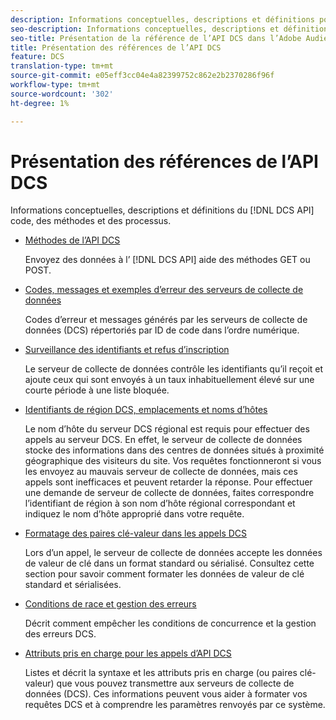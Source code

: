 ```yaml
---
description: Informations conceptuelles, descriptions et définitions pour le code, les méthodes et les processus de l’API DCS.
seo-description: Informations conceptuelles, descriptions et définitions pour le code, les méthodes et les processus de l’API DCS dans Adobe Audience Manager (AAM).
seo-title: Présentation de la référence de l’API DCS dans l’Adobe Audience Manager (AAM)
title: Présentation des références de l’API DCS
feature: DCS
translation-type: tm+mt
source-git-commit: e05eff3cc04e4a82399752c862e2b2370286f96f
workflow-type: tm+mt
source-wordcount: '302'
ht-degree: 1%

---
```



# Présentation des références de l’API DCS

Informations conceptuelles, descriptions et définitions du [!DNL DCS API] code, des méthodes et des processus.

* [Méthodes de l’API DCS](/help/using/api/dcs-intro/dcs-api-reference/dcs-api-methods.md)

   Envoyez des données à l’ [!DNL DCS API] aide des méthodes GET ou POST.

* [Codes, messages et exemples d’erreur des serveurs de collecte de données](/help/using/api/dcs-intro/dcs-api-reference/dcs-error-codes.md)

   Codes d’erreur et messages générés par les serveurs de collecte de données (DCS) répertoriés par ID de code dans l’ordre numérique.

* [Surveillance des identifiants et refus d’inscription](/help/using/api/dcs-intro/dcs-api-reference/id-monitoring-denylisting.md)

   Le serveur de collecte de données contrôle les identifiants qu’il reçoit et ajoute ceux qui sont envoyés à un taux inhabituellement élevé sur une courte période à une liste bloquée.

* [Identifiants de région DCS, emplacements et noms d’hôtes](/help/using/api/dcs-intro/dcs-api-reference/dcs-regions.md)

   Le nom d’hôte du serveur DCS régional est requis pour effectuer des appels au serveur DCS. En effet, le serveur de collecte de données stocke des informations dans des centres de données situés à proximité géographique des visiteurs du site. Vos requêtes fonctionneront si vous les envoyez au mauvais serveur de collecte de données, mais ces appels sont inefficaces et peuvent retarder la réponse. Pour effectuer une demande de serveur de collecte de données, faites correspondre l’identifiant de région à son nom d’hôte régional correspondant et indiquez le nom d’hôte approprié dans votre requête.

* [Formatage des paires clé-valeur dans les appels DCS](/help/using/api/dcs-intro/dcs-api-reference/dcs-key-format.md)

   Lors d’un appel, le serveur de collecte de données accepte les données de valeur de clé dans un format standard ou sérialisé. Consultez cette section pour savoir comment formater les données de valeur de clé standard et sérialisées.

* [Conditions de race et gestion des erreurs](/help/using/api/dcs-intro/dcs-api-reference/dcs-race-conditions.md)

   Décrit comment empêcher les conditions de concurrence et la gestion des erreurs DCS.

* [Attributs pris en charge pour les appels d’API DCS](/help/using/api/dcs-intro/dcs-api-reference/dcs-keys.md)

   Listes et décrit la syntaxe et les attributs pris en charge (ou paires clé-valeur) que vous pouvez transmettre aux serveurs de collecte de données (DCS). Ces informations peuvent vous aider à formater vos requêtes DCS et à comprendre les paramètres renvoyés par ce système.
